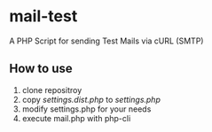 # mail-test
A PHP Script for sending Test Mails via cURL (SMTP)

## How to use

  1. clone repositroy
  2. copy *settings.dist.php* to *settings.php*
  3. modify settings.php for your needs
  4. execute mail.php with php-cli

